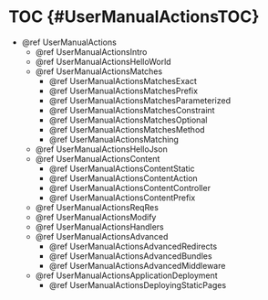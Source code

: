 TOC {#UserManualActionsTOC}
===========================

- @ref UserManualActions
  - @ref UserManualActionsIntro
  - @ref UserManualActionsHelloWorld
  - @ref UserManualActionsMatches
    - @ref UserManualActionsMatchesExact
    - @ref UserManualActionsMatchesPrefix
    - @ref UserManualActionsMatchesParameterized
    - @ref UserManualActionsMatchesConstraint
    - @ref UserManualActionsMatchesOptional
    - @ref UserManualActionsMatchesMethod
    - @ref UserManualActionsMatching
  - @ref UserManualActionsHelloJson
  - @ref UserManualActionsContent
    - @ref UserManualActionsContentStatic
    - @ref UserManualActionsContentAction
    - @ref UserManualActionsContentController
    - @ref UserManualActionsContentPrefix
  - @ref UserManualActionsReqRes
  - @ref UserManualActionsModify
  - @ref UserManualActionsHandlers
  - @ref UserManualActionsAdvanced
    - @ref UserManualActionsAdvancedRedirects
    - @ref UserManualActionsAdvancedBundles
    - @ref UserManualActionsAdvancedMiddleware
  - @ref UserManualActionsApplicationDeployment
    - @ref UserManualActionsDeployingStaticPages
